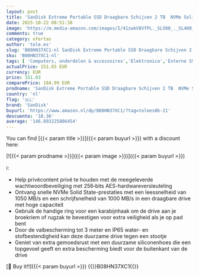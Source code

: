 ```yaml
---
layout: post
title: 'SanDisk Extreme Portable SSD Draagbare Schijven 2 TB  NVMe Solid State-Prestaties  2 5 Inch  Lees-/schrijfsnelheden Van 1050/1000 MB/s  Water- En Stofbestendigheid  AES-Hardwareversleuteling  Grijs'
date: 2025-10-22 08:51:38
image: 'https://m.media-amazon.com/images/I/41zwkV8VfPL._SL500_._SL400_.jpg'
comments: true
category: ofertas
author: 'tole.es'
slug: 'B08HN37XC1-nl SanDisk Extreme Portable SSD Draagbare Schijven 2 TB NVMe...'
sku: 'B08HN37XC1-nl'
tags: [ 'Computers, onderdelen & accessoires','Elektronica','Externe SSDs','Externe apparaten & dataopslag','Gegevensopslag','sandisk','🇳🇱', ]
actualPrice: 151.03 EUR
currency: EUR
price: 151.03
comparePrice: 184.99 EUR
prodname: 'SanDisk Extreme Portable SSD Draagbare Schijven 2 TB  NVMe Solid State-Prestaties  2 5 Inch  Lees-/schrijfsnelheden Van 1050/1000 MB/s  Water- En Stofbestendigheid  AES-Hardwareversleuteling  Grijs'
country: 'nl'
flag: '🇳🇱'
brand: 'SanDisk'
buyurl: 'https://www.amazon.nl/dp/B08HN37XC1/?tag=tolees0b-21'
descuento: '18.36'
average: '146.893225806454'
---
```


You can find [{{< param title >}}]({{< param buyurl >}}) with a discount here:

[![{{< param prodname >}}]({{< param image >}})]({{< param buyurl >}})

ℹ️:

- Help privécontent privé te houden met de meegeleverde wachtwoordbeveiliging met 256‐bits AES-hardwareversleuteling
- Ontvang snelle NVMe Solid State-prestaties met een leessnelheid van 1050 MB/s en een schrijfsnelheid van 1000 MB/s in een draagbare drive met hoge capaciteit
- Gebruik de handige ring voor een karabijnhaak om de drive aan je broekriem of rugzak te bevestigen voor extra veiligheid als je op pad bent
- Door de valbescherming tot 3 meter en IP65 water- en stofbestendigheid kan deze duurzame drive tegen een stootje
- Geniet van extra gemoedsrust met een duurzame siliconenhoes die een topgevoel geeft en extra bescherming biedt voor de buitenkant van de drive

[🛒 Buy it!!]({{< param buyurl >}})
{{<world>}}B08HN37XC1{{</world>}}
